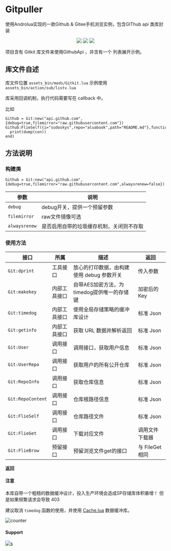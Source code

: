 # Gitpuller

使用Androlua实现的一款Github & Gitee手机浏览实例，包含GIThub api 类库封装


<p align="center">
<img src="https://img.shields.io/badge/language-lua-blue.svg"/>
<img src="https://img.shields.io/badge/license-MIT-blue"/>
<img src="https://img.shields.io/badge/Androlua+-5.0.19-blue"/></a>
</p>



项目含有 Gitkit 库文件来使用GithubApi ，并含有一个 列表展开示例。


## 库文件自述

库文件位置 `assets_bin/mods/Gitkit.lua` 
示例使用 `assets_bin/action/sub/listv.lua`

库采用回调机制，执行代码需要写在 callback 中。

比如

```
Github = Git:new("api.github.com",{debug=true,filemirror="raw.githubusercontent.com"})
Github:FlieSelf({i="sudoskys",repo="aluabook",path="README.md"},function(con)
  print(dump(con))
end)
```

## 方法说明

### 构建类

```
Github = Git:new("api.github.com",{debug=true,filemirror="raw.githubusercontent.com",alwaysrenew=false})
```

|参数|说明|
|------|-----|
|`debug`|debug开关，提供一个预留参数|
|`filemirror`|raw文件镜像可选|
|`alwaysrenew`|是否启用自带的垃圾缓存机制，关闭则不存取|

 


### 使用方法


|接口|所属|描述|返回|
|------|-----|-----|-----|
|`Git:dprint`|工具接口|放心的打印数据，由构建使用 debug 参数开关 |传入参数 |
|`Git:makekey`|内部工具接口|自带AES加密方法，为timedog提供唯一的存储键 |加密后的 Key |
|`Git:timedog`|内部工具接口|使用全局存储策略的缓冲库设计 |标准 Json |
|`Git:getinfo`|内部工具接口|获取 URL 数据并解析返回 |标准 Json |
|`Git:User`|调用接口|调用接口，获取用户信息 |标准 Json |
|`Git:UserRepo`|调用接口|获取用户的所有公开仓库 |标准 Json |
|`Git:RepoInfo`|调用接口|获取仓库信息 |标准 Json |
|`Git:RepoContent`|调用接口|仓库根路径信息 |标准 Json |
|`Git:FlieSelf`|调用接口|仓库路径文件 |标准 Json |
|`Git:FlieGet`|调用接口|下载对应文件 | 调用文件下载器 |
|`Git:FlieBrow`|预留接口|预留浏览文件get的接口 |与 FileGet 相同 |

**返回**



#### 注意

本库自带一个粗糙的数据缓冲设计，投入生产环境会造成SP存储库体积暴增！
但是如果频繁请求会导致 403

建议取消 `timedog` 函数的使用，并使用 [Cache.lua](https://gist.github.com/sudoskys/8e6426dc3132d25874b947f1809dfb3c) 数据缓冲库。


![counter](https://count.getloli.com/get/@sudoskys-github-Gitpuller?theme=moebooru)


#### Support
[![s](https://img.shields.io/badge/Sponsor-Alipay-ff69b4)](https://azz.net/ly233)